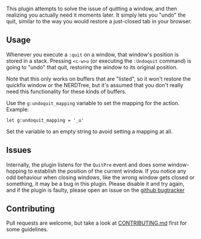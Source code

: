 This plugin attempts to solve the issue of quitting a window, and then realizing you actually need it moments later. It simply lets you "undo" the quit, similar to the way you would restore a just-closed tab in your browser.

## Usage

Whenever you execute a `:quit` on a window, that window's position is stored in a stack. Pressing `<c-w>u` (or executing the `:Undoquit` command) is going to "undo" that quit, restoring the window to its original position.

Note that this only works on buffers that are "listed", so it won't restore the quickfix window or the NERDTree, but it's assumed that you don't really need this functionality for these kinds of buffers.

Use the `g:undoquit_mapping` variable to set the mapping for the action. Example:

``` vim
let g:undoquit_mapping = '_u'
```

Set the variable to an empty string to avoid setting a mapping at all.

## Issues

Internally, the plugin listens for the `QuitPre` event and does some window-hopping to establish the position of the current window. If you notice any odd behaviour when closing windows, like the wrong window gets closed or something, it may be a bug in this plugin. Please disable it and try again, and if the plugin is faulty, please open an issue on the [github bugtracker](https://github.com/AndrewRadev/undoquit.vim/issues)

## Contributing

Pull requests are welcome, but take a look at [CONTRIBUTING.md](https://github.com/AndrewRadev/undoquit.vim/blob/master/CONTRIBUTING.md) first for some guidelines.
